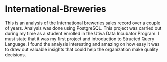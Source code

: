 # International-Breweries
This is an analysis of the International breweries sales record over a couple of years. Analysis was done using PostgreSQL.
This project was carried out during my time as a student enrolled in the Utiva Data Incubator Program. I must state that it was my first project and introduction to Structed Query Language.
I found the analysis interesting and amazing on how easy it was to draw out valuable insights that could help the organization make quality decisions.
